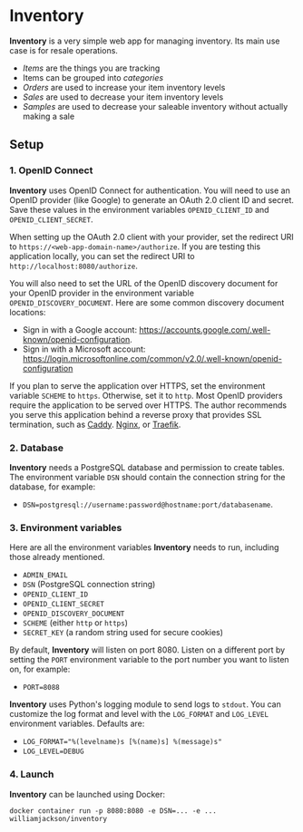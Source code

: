 # Inventory

**Inventory** is a very simple web app for managing inventory. Its main use case is for resale operations.

*   *Items* are the things you are tracking
*   Items can be grouped into *categories*
*   *Orders* are used to increase your item inventory levels
*   *Sales* are used to decrease your item inventory levels
*   *Samples* are used to decrease your saleable inventory without actually making a sale

## Setup

### 1. OpenID Connect

**Inventory** uses OpenID Connect for authentication. You will need to use an OpenID provider (like Google) to generate
an OAuth 2.0 client ID and secret. Save these values in the environment variables `OPENID_CLIENT_ID` and
`OPENID_CLIENT_SECRET`.

When setting up the OAuth 2.0 client with your provider, set the redirect URI to
`https://<web-app-domain-name>/authorize`. If you are testing this application locally, you can set the redirect URI to
`http://localhost:8080/authorize`.

You will also need to set the URL of the OpenID discovery document for your OpenID provider in the environment variable
`OPENID_DISCOVERY_DOCUMENT`. Here are some common discovery document locations:

* Sign in with a Google account: https://accounts.google.com/.well-known/openid-configuration.
* Sign in with a Microsoft account: https://login.microsoftonline.com/common/v2.0/.well-known/openid-configuration

If you plan to serve the application over HTTPS, set the environment variable `SCHEME` to `https`. Otherwise, set it to
`http`. Most OpenID providers require the application to be served over HTTPS. The author recommends you serve this
application behind a reverse proxy that provides SSL termination, such as [Caddy][a]. [Nginx][b], or [Traefik][c].

[a]: https://caddyserver.com/
[b]: https://www.nginx.com/
[c]: https://docs.traefik.io/

### 2. Database

**Inventory** needs a PostgreSQL database and permission to create tables. The environment variable `DSN` should contain
the connection string for the database, for example:

*   `DSN=postgresql://username:password@hostname:port/databasename`.

### 3. Environment variables

Here are all the environment variables **Inventory** needs to run, including those already mentioned.

*   `ADMIN_EMAIL`
*   `DSN` (PostgreSQL connection string)
*   `OPENID_CLIENT_ID`
*   `OPENID_CLIENT_SECRET`
*   `OPENID_DISCOVERY_DOCUMENT`
*   `SCHEME` (either `http` or `https`)
*   `SECRET_KEY` (a random string used for secure cookies)

By default, **Inventory** will listen on port 8080. Listen on a different port by setting the `PORT` environment
variable to the port number you want to listen on, for example:

*   `PORT=8088`

**Inventory** uses Python's logging module to send logs to `stdout`. You can customize the log format and level with the
`LOG_FORMAT` and `LOG_LEVEL` environment variables. Defaults are:

*   `LOG_FORMAT="%(levelname)s [%(name)s] %(message)s"`
*   `LOG_LEVEL=DEBUG`

### 4. Launch

**Inventory** can be launched using Docker:

    docker container run -p 8080:8080 -e DSN=... -e ... williamjackson/inventory
